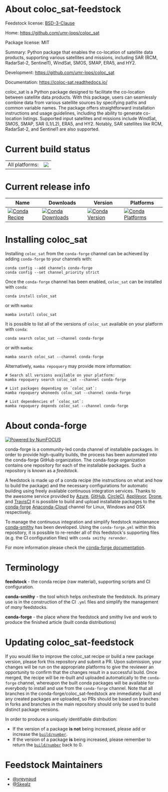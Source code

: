 About coloc_sat-feedstock
=========================

Feedstock license: [BSD-3-Clause](https://github.com/conda-forge/coloc_sat-feedstock/blob/main/LICENSE.txt)

Home: https://github.com/umr-lops/coloc_sat

Package license: MIT

Summary: Python package that enables the co-location of satellite data products, supporting various satellites and missions, including SAR (RCM, RadarSat-2, Sentinel1), WindSat, SMOS, SMAP, ERA5, and HY2.

Development: https://github.com/umr-lops/coloc_sat

Documentation: https://coloc-sat.readthedocs.io/

coloc_sat is a Python package designed to facilitate the co-location between satellite data products.
With this package, users can seamlessly combine data from various satellite sources by specifying paths and common variable names.
The package offers straightforward installation instructions and usage guidelines, including the ability to generate co-location listings.
Supported input satellites and missions include WindSat, SMOS, SMAP, SAR (L1/L2), ERA5, and HY2. Notably, SAR satellites like RCM, RadarSat-2, and Sentinel1 are also supported.


Current build status
====================


<table><tr><td>All platforms:</td>
    <td>
      <a href="https://dev.azure.com/conda-forge/feedstock-builds/_build/latest?definitionId=20277&branchName=main">
        <img src="https://dev.azure.com/conda-forge/feedstock-builds/_apis/build/status/coloc_sat-feedstock?branchName=main">
      </a>
    </td>
  </tr>
</table>

Current release info
====================

| Name | Downloads | Version | Platforms |
| --- | --- | --- | --- |
| [![Conda Recipe](https://img.shields.io/badge/recipe-coloc_sat-green.svg)](https://anaconda.org/conda-forge/coloc_sat) | [![Conda Downloads](https://img.shields.io/conda/dn/conda-forge/coloc_sat.svg)](https://anaconda.org/conda-forge/coloc_sat) | [![Conda Version](https://img.shields.io/conda/vn/conda-forge/coloc_sat.svg)](https://anaconda.org/conda-forge/coloc_sat) | [![Conda Platforms](https://img.shields.io/conda/pn/conda-forge/coloc_sat.svg)](https://anaconda.org/conda-forge/coloc_sat) |

Installing coloc_sat
====================

Installing `coloc_sat` from the `conda-forge` channel can be achieved by adding `conda-forge` to your channels with:

```
conda config --add channels conda-forge
conda config --set channel_priority strict
```

Once the `conda-forge` channel has been enabled, `coloc_sat` can be installed with `conda`:

```
conda install coloc_sat
```

or with `mamba`:

```
mamba install coloc_sat
```

It is possible to list all of the versions of `coloc_sat` available on your platform with `conda`:

```
conda search coloc_sat --channel conda-forge
```

or with `mamba`:

```
mamba search coloc_sat --channel conda-forge
```

Alternatively, `mamba repoquery` may provide more information:

```
# Search all versions available on your platform:
mamba repoquery search coloc_sat --channel conda-forge

# List packages depending on `coloc_sat`:
mamba repoquery whoneeds coloc_sat --channel conda-forge

# List dependencies of `coloc_sat`:
mamba repoquery depends coloc_sat --channel conda-forge
```


About conda-forge
=================

[![Powered by
NumFOCUS](https://img.shields.io/badge/powered%20by-NumFOCUS-orange.svg?style=flat&colorA=E1523D&colorB=007D8A)](https://numfocus.org)

conda-forge is a community-led conda channel of installable packages.
In order to provide high-quality builds, the process has been automated into the
conda-forge GitHub organization. The conda-forge organization contains one repository
for each of the installable packages. Such a repository is known as a *feedstock*.

A feedstock is made up of a conda recipe (the instructions on what and how to build
the package) and the necessary configurations for automatic building using freely
available continuous integration services. Thanks to the awesome service provided by
[Azure](https://azure.microsoft.com/en-us/services/devops/), [GitHub](https://github.com/),
[CircleCI](https://circleci.com/), [AppVeyor](https://www.appveyor.com/),
[Drone](https://cloud.drone.io/welcome), and [TravisCI](https://travis-ci.com/)
it is possible to build and upload installable packages to the
[conda-forge](https://anaconda.org/conda-forge) [Anaconda-Cloud](https://anaconda.org/)
channel for Linux, Windows and OSX respectively.

To manage the continuous integration and simplify feedstock maintenance
[conda-smithy](https://github.com/conda-forge/conda-smithy) has been developed.
Using the ``conda-forge.yml`` within this repository, it is possible to re-render all of
this feedstock's supporting files (e.g. the CI configuration files) with ``conda smithy rerender``.

For more information please check the [conda-forge documentation](https://conda-forge.org/docs/).

Terminology
===========

**feedstock** - the conda recipe (raw material), supporting scripts and CI configuration.

**conda-smithy** - the tool which helps orchestrate the feedstock.
                   Its primary use is in the construction of the CI ``.yml`` files
                   and simplify the management of *many* feedstocks.

**conda-forge** - the place where the feedstock and smithy live and work to
                  produce the finished article (built conda distributions)


Updating coloc_sat-feedstock
============================

If you would like to improve the coloc_sat recipe or build a new
package version, please fork this repository and submit a PR. Upon submission,
your changes will be run on the appropriate platforms to give the reviewer an
opportunity to confirm that the changes result in a successful build. Once
merged, the recipe will be re-built and uploaded automatically to the
`conda-forge` channel, whereupon the built conda packages will be available for
everybody to install and use from the `conda-forge` channel.
Note that all branches in the conda-forge/coloc_sat-feedstock are
immediately built and any created packages are uploaded, so PRs should be based
on branches in forks and branches in the main repository should only be used to
build distinct package versions.

In order to produce a uniquely identifiable distribution:
 * If the version of a package **is not** being increased, please add or increase
   the [``build/number``](https://docs.conda.io/projects/conda-build/en/latest/resources/define-metadata.html#build-number-and-string).
 * If the version of a package **is** being increased, please remember to return
   the [``build/number``](https://docs.conda.io/projects/conda-build/en/latest/resources/define-metadata.html#build-number-and-string)
   back to 0.

Feedstock Maintainers
=====================

* [@yreynaud](https://github.com/yreynaud/)
* [@Skealz](https://github.com/Skealz/)

